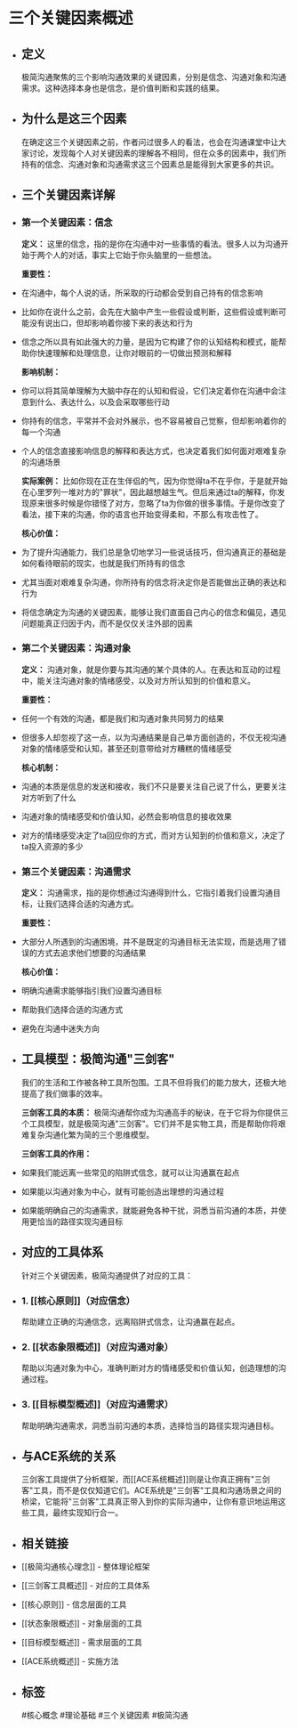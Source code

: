 # 三个关键因素概述
- ## 定义
  极简沟通聚焦的三个影响沟通效果的关键因素，分别是信念、沟通对象和沟通需求。这种选择本身也是信念，是价值判断和实践的结果。
- ## 为什么是这三个因素
  在确定这三个关键因素之前，作者问过很多人的看法，也会在沟通课堂中让大家讨论，发现每个人对关键因素的理解各不相同，但在众多的因素中，我们所持有的信念、沟通对象和沟通需求这三个因素总是能得到大家更多的共识。
- ## 三个关键因素详解
- ### 第一个关键因素：信念
  **定义：** 这里的信念，指的是你在沟通中对一些事情的看法。很多人以为沟通开始于两个人的对话，事实上它始于你头脑里的一些想法。
  
  **重要性：**
- 在沟通中，每个人说的话，所采取的行动都会受到自己持有的信念影响
- 比如你在说什么之前，会先在大脑中产生一些假设或判断，这些假设或判断可能没有说出口，但却影响着你接下来的表达和行为
- 信念之所以具有如此强大的力量，是因为它构建了你的认知结构和模式，能帮助你快速理解和处理信息，让你对眼前的一切做出预测和解释
  
  **影响机制：**
- 你可以将其简单理解为大脑中存在的认知和假设，它们决定着你在沟通中会注意到什么、表达什么，以及会采取哪些行动
- 你持有的信念，平常并不会对外展示，也不容易被自己觉察，但却影响着你的每一个沟通
- 个人的信念直接影响信息的解释和表达方式，也决定着我们如何面对艰难复杂的沟通场景
  
  **实际案例：**
  比如你现在正在生伴侣的气，因为你觉得ta不在乎你，于是就开始在心里罗列一堆对方的"罪状"，因此越想越生气。但后来通过ta的解释，你发现原来很多时候是你错怪了对方，忽略了ta为你做的很多事情。于是你改变了看法，接下来的沟通，你的语言也开始变得柔和，不那么有攻击性了。
  
  **核心价值：**
- 为了提升沟通能力，我们总是急切地学习一些说话技巧，但沟通真正的基础是如何看待眼前的现实，也就是我们所持有的信念
- 尤其当面对艰难复杂沟通，你所持有的信念将决定你是否能做出正确的表达和行为
- 将信念确定为沟通的关键因素，能够让我们直面自己内心的信念和偏见，遇见问题能真正归因于内，而不是仅仅关注外部的因素
- ### 第二个关键因素：沟通对象
  **定义：** 沟通对象，就是你要与其沟通的某个具体的人。在表达和互动的过程中，能关注沟通对象的情绪感受，以及对方所认知到的价值和意义。
  
  **重要性：**
- 任何一个有效的沟通，都是我们和沟通对象共同努力的结果
- 但很多人却忽视了这一点，以为沟通结果是自己单方面创造的，不仅无视沟通对象的情绪感受和认知，甚至还刻意带给对方糟糕的情绪感受
  
  **核心机制：**
- 沟通的本质是信息的发送和接收，我们不只是要关注自己说了什么，更要关注对方听到了什么
- 沟通对象的情绪感受和价值认知，必然会影响信息的接收效果
- 对方的情绪感受决定了ta回应你的方式，而对方认知到的价值和意义，决定了ta投入资源的多少
- ### 第三个关键因素：沟通需求
  **定义：** 沟通需求，指的是你想通过沟通得到什么，它指引着我们设置沟通目标，让我们选择合适的沟通方式。
  
  **重要性：**
- 大部分人所遇到的沟通困境，并不是既定的沟通目标无法实现，而是选用了错误的方式去追求他们想要的沟通结果
  
  **核心价值：**
- 明确沟通需求能够指引我们设置沟通目标
- 帮助我们选择合适的沟通方式
- 避免在沟通中迷失方向
- ## 工具模型：极简沟通"三剑客"
  我们的生活和工作被各种工具所包围。工具不但将我们的能力放大，还极大地提高了我们做事的效率。
  
  **三剑客工具的本质：**
  极简沟通帮你成为沟通高手的秘诀，在于它将为你提供三个工具模型，就是极简沟通"三剑客"。它们并不是实物工具，而是帮助你将艰难复杂沟通化繁为简的三个思维模型。
  
  **三剑客工具的作用：**
- 如果我们能远离一些常见的陷阱式信念，就可以让沟通赢在起点
- 如果能以沟通对象为中心，就有可能创造出理想的沟通过程
- 如果能明确自己的沟通需求，就能避免各种干扰，洞悉当前沟通的本质，并使用更恰当的路径实现沟通目标
- ## 对应的工具体系
  针对三个关键因素，极简沟通提供了对应的工具：
- ### 1. [[核心原则]]（对应信念）
  帮助建立正确的沟通信念，远离陷阱式信念，让沟通赢在起点。
- ### 2. [[状态象限概述]]（对应沟通对象）
  帮助以沟通对象为中心，准确判断对方的情绪感受和价值认知，创造理想的沟通过程。
- ### 3. [[目标模型概述]]（对应沟通需求）
  帮助明确沟通需求，洞悉当前沟通的本质，选择恰当的路径实现沟通目标。
- ## 与ACE系统的关系
  三剑客工具提供了分析框架，而[[ACE系统概述]]则是让你真正拥有"三剑客"工具，而不是仅仅知道它们。ACE系统是"三剑客"工具和沟通场景之间的桥梁，它能将"三剑客"工具真正带入到你的实际沟通中，让你有意识地运用这些工具，最终实现知行合一。
- ## 相关链接
- [[极简沟通核心理念]] - 整体理论框架
- [[三剑客工具概述]] - 对应的工具体系
- [[核心原则]] - 信念层面的工具
- [[状态象限概述]] - 对象层面的工具
- [[目标模型概述]] - 需求层面的工具
- [[ACE系统概述]] - 实施方法
- ## 标签
  #核心概念 #理论基础 #三个关键因素 #极简沟通